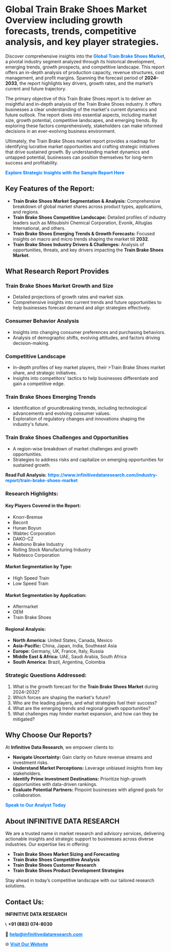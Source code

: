 <h1>Global Train Brake Shoes Market Overview including growth forecasts, trends, competitive analysis, and key player strategies.</h1>
<p>
Discover comprehensive insights into the 
<a href="https://www.infinitivedataresearch.com/industry-report/train-brake-shoes-market" rel="dofollow" style="color: #007BFF; text-decoration: none;"><strong>Global Train Brake Shoes Market</strong></a>, a pivotal industry segment analyzed through its historical development, emerging trends, growth prospects, and competitive landscape. This report offers an in-depth analysis of production capacity, revenue structures, cost management, and profit margins. Spanning the forecast period of <strong>2024–2033</strong>, the report highlights key drivers, growth rates, and the market’s current and future trajectory.
</p>
<p>
The primary objective of this Train Brake Shoes report is to deliver an insightful and in-depth analysis of the Train Brake Shoes industry. It offers businesses a clear understanding of the market's current dynamics and future outlook. The report dives into essential aspects, including market size, growth potential, competitive landscapes, and emerging trends. By exploring these factors comprehensively, stakeholders can make informed decisions in an ever-evolving business environment.
</p>
<p>
Ultimately, the Train Brake Shoes market report provides a roadmap for identifying lucrative market opportunities and crafting strategic initiatives that drive sustained growth. By understanding market dynamics and untapped potential, businesses can position themselves for long-term success and profitability.
</p>
<p>
<a href="https://www.infinitivedataresearch.com/request-sample/reportId=102718" style="color: #007BFF; text-decoration: none;"><strong>Explore Strategic Insights with the Sample Report Here</strong></a>
</p>

<h2>Key Features of the Report:</h2>
<ul>
<li><strong>Train Brake Shoes Market Segmentation & Analysis:</strong> Comprehensive breakdown of global market shares across product types, applications, and regions.</li>
<li><strong>Train Brake Shoes Competitive Landscape:</strong> Detailed profiles of industry leaders such as Mitsubishi Chemical Corporation, Evonik, Altuglas International, and others.</li>
<li><strong>Train Brake Shoes Emerging Trends & Growth Forecasts:</strong> Focused insights on macro and micro trends shaping the market till <strong>2032</strong>.</li>
<li><strong>Train Brake Shoes Industry Drivers & Challenges:</strong> Analysis of opportunities, threats, and key drivers impacting the <strong>Train Brake Shoes Market</strong>.</li>
</ul>

<h2>What Research Report Provides</h2>
<h3>Train Brake Shoes Market Growth and Size</h3>
<ul>
<li>Detailed projections of growth rates and market size.</li>
<li>Comprehensive insights into current trends and future opportunities to help businesses forecast demand and align strategies effectively.</li>
</ul>

<h3>Consumer Behavior Analysis</h3>
<ul>
<li>Insights into changing consumer preferences and purchasing behaviors.</li>
<li>Analysis of demographic shifts, evolving attitudes, and factors driving decision-making.</li>
</ul>

<h3>Competitive Landscape</h3>
<ul>
<li>In-depth profiles of key market players, their >Train Brake Shoes market share, and strategic initiatives.</li>
<li>Insights into competitors' tactics to help businesses differentiate and gain a competitive edge.</li>
</ul>

<h3>Train Brake Shoes Emerging Trends</h3>
<ul>
<li>Identification of groundbreaking trends, including technological advancements and evolving consumer values.</li>
<li>Exploration of regulatory changes and innovations shaping the industry's future.</li>
</ul>

<h3>Train Brake Shoes Challenges and Opportunities</h3>
<ul>
<li>A region-wise breakdown of market challenges and growth opportunities.</li>
<li>Strategies to address risks and capitalize on emerging opportunities for sustained growth.</li>
</ul>
<p><strong>Read Full Analysis:</strong> <a href="https://www.infinitivedataresearch.com/industry-report/train-brake-shoes-market" rel="dofollow" style="color: #007BFF; text-decoration: none;"><strong>https://www.infinitivedataresearch.com/industry-report/train-brake-shoes-market</strong></a></p>
<h3>Research Highlights:</h3>
<h4>Key Players Covered in the Report:</h4>
<ul><li>Knorr-Bremse</li><li>Becorit</li><li>Hunan Boyun</li><li>Wabtec Corporation</li><li>DAKO-CZ</li><li>Akebono Brake Industry</li><li>Rolling Stock Manufacturing Industry</li><li>Nabtesco Corporation</li></ul>
<h4>Market Segmentation by Type:</h4>
<ul><li>High Speed Train</li><li>Low Speed Train</li></ul>
<h4>Market Segmentation by Application:</h4>
<ul><li>Aftermarket</li><li>OEM</li><li>Train Brake Shoes</li></ul>

<h4>Regional Analysis:</h4>
<ul>
<li><strong>North America:</strong> United States, Canada, Mexico</li>
<li><strong>Asia-Pacific:</strong> China, Japan, India, Southeast Asia</li>
<li><strong>Europe:</strong> Germany, UK, France, Italy, Russia</li>
<li><strong>Middle East & Africa:</strong> UAE, Saudi Arabia, South Africa</li>
<li><strong>South America:</strong> Brazil, Argentina, Colombia</li>
</ul>

<h3>Strategic Questions Addressed:</h3>
<ol>
<li>What is the growth forecast for the <strong>Train Brake Shoes Market</strong> during 2024–2032?</li>
<li>Which forces are shaping the market's future?</li>
<li>Who are the leading players, and what strategies fuel their success?</li>
<li>What are the emerging trends and regional growth opportunities?</li>
<li>What challenges may hinder market expansion, and how can they be mitigated?</li>
</ol>

<h2>Why Choose Our Reports?</h2>
<p>At <strong>Infinitive Data Research</strong>, we empower clients to:</p>
<ul>
<li><strong>Navigate Uncertainty:</strong> Gain clarity on future revenue streams and investment risks.</li>
<li><strong>Understand Market Perceptions:</strong> Leverage unbiased insights from key stakeholders.</li>
<li><strong>Identify Prime Investment Destinations:</strong> Prioritize high-growth opportunities with data-driven rankings.</li>
<li><strong>Evaluate Potential Partners:</strong> Pinpoint businesses with aligned goals for collaboration.</li>
</ul>
<p><a href="https://www.infinitivedataresearch.com/industry-report/train-brake-shoes-market" rel="dofollow" style="color: #007BFF; text-decoration: none;"><strong>Speak to Our Analyst Today</strong></a></p>

<h2>About INFINITIVE DATA RESEARCH</h2>
<p>We are a trusted name in market research and advisory services, delivering actionable insights and strategic support to businesses across diverse industries. Our expertise lies in offering:</p>
<ul>
<li><strong>Train Brake Shoes Market Sizing and Forecasting</strong></li>
<li><strong>Train Brake Shoes Competitive Analysis</strong></li>
<li><strong>Train Brake Shoes Customer Research</strong></li>
<li><strong>Train Brake Shoes Product Development Strategies</strong></li>
</ul>
<p>Stay ahead in today’s competitive landscape with our tailored research solutions.</p>

<h2>Contact Us:</h2>
<p><strong>INFINITIVE DATA RESEARCH</strong></p>
<p>📞 <strong>+91 (883) 074-8030</strong></p>
<p>📧 <strong><a href="mailto:help@infinitivedataresearch.com" style="color: #007BFF;">help@infinitivedataresearch.com</a></strong></p>
<p>🌐 <strong><a href="https://www.infinitivedataresearch.com" rel="dofollow" style="color: #007BFF;">Visit Our Website</a></strong></p>